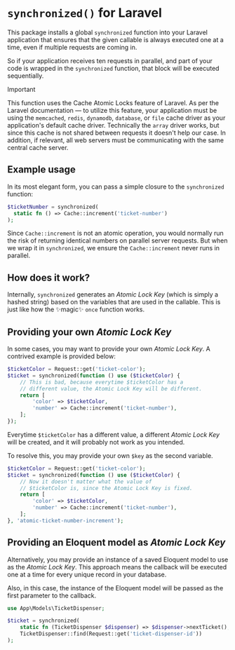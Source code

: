 # `synchronized()` for Laravel

This package installs a global `synchronized` function into your Laravel application that ensures that the given callable is always executed one at a time, even if multiple requests are coming in.

So if your application receives ten requests in parallel, and part of your code is wrapped in the `synchronized` function, that block will be executed sequentially.

> [!IMPORTANT]
> This function uses the Cache Atomic Locks feature of Laravel. As per the Laravel documentation — to utilize this feature, your application must be using the `memcached`, `redis`, `dynamodb`, `database`, or `file` cache driver as your application's default cache driver. Technically the `array` driver works, but since this cache is not shared between requests it doesn't help our case. In addition, if relevant, all web servers must be communicating with the same central cache server.

## Example usage

In its most elegant form, you can pass a simple closure to the `synchronized` function:

```php
$ticketNumber = synchronized(
  static fn () => Cache::increment('ticket-number')
);
```

Since `Cache::increment` is not an atomic operation, you would normally run the risk of returning identical numbers on parallel server requests. But when we wrap it in `synchronized`, we ensure the `Cache::increment` never runs in parallel.

## How does it work?

Internally, `synchronized` generates an *Atomic Lock Key* (which is simply a hashed string) based on the variables that are used in the callable. This is just like how the ✨magic✨  `once` function works.

## Providing your own *Atomic Lock Key*

In some cases, you may want to provide your own *Atomic Lock Key*. A contrived example is provided below:

```php
$ticketColor = Request::get('ticket-color');
$ticket = synchronized(function () use ($ticketColor) {
    // This is bad, because everytime $ticketColor has a
    // different value, the Atomic Lock Key will be different.
    return [
        'color' => $ticketColor,
        'number' => Cache::increment('ticket-number'),
    ];
});
```

Everytime `$ticketColor` has a different value, a different *Atomic Lock Key* will be created, and it will probably not work as you intended.

To resolve this, you may provide your own `$key` as the second variable.

```php
$ticketColor = Request::get('ticket-color');
$ticket = synchronized(function () use ($ticketColor) {
    // Now it doesn't matter what the value of
    // $ticketColor is, since the Atomic Lock Key is fixed.
    return [
        'color' => $ticketColor,
        'number' => Cache::increment('ticket-number'),
    ];
}, 'atomic-ticket-number-increment');
```

## Providing an Eloquent model as *Atomic Lock Key*

Alternatively, you may provide an instance of a saved Eloquent model to use as the *Atomic Lock Key*. This approach means the callback will be executed one at a time for every unique record in your database.

Also, in this case, the instance of the Eloquent model will be passed as the first parameter to the callback.

```php
use App\Models\TicketDispenser;

$ticket = synchronized(
    static fn (TicketDispenser $dispenser) => $dispenser->nextTicket(),
    TicketDispenser::find(Request::get('ticket-dispenser-id'))
);
```